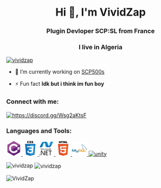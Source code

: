 <h1 align="center">Hi 👋, I'm VividZap</h1>
<h3 align="center">Plugin Devloper SCP:SL from France</h3>
<h3 align="center">I live in Algeria</h3>

<p align="left"> <a href="https://github.com/ryo-ma/github-profile-trophy"><img src="https://github-profile-trophy.vercel.app/?username=vividzap" alt="vividzap" /></a> </p>

- 🔭 I’m currently working on [SCP500s](https://github.com/VividZap/VividZapSCP500s)

- ⚡ Fun fact **Idk but i think im fun boy**

<h3 align="left">Connect with me:</h3>
<p align="left">
<a href="https://discord.gg/https://discord.gg/Wsg2aKtsF" target="blank"><img align="center" src="https://raw.githubusercontent.com/rahuldkjain/github-profile-readme-generator/master/src/images/icons/Social/discord.svg" alt="https://discord.gg/Wsg2aKtsF" height="30" width="40" /></a>
</p>

<h3 align="left">Languages and Tools:</h3>
<p align="left"> <a href="https://www.w3schools.com/cs/" target="_blank" rel="noreferrer"> <img src="https://raw.githubusercontent.com/devicons/devicon/master/icons/csharp/csharp-original.svg" alt="csharp" width="40" height="40"/> </a> <a href="https://www.w3schools.com/css/" target="_blank" rel="noreferrer"> <img src="https://raw.githubusercontent.com/devicons/devicon/master/icons/css3/css3-original-wordmark.svg" alt="css3" width="40" height="40"/> </a> <a href="https://dotnet.microsoft.com/" target="_blank" rel="noreferrer"> <img src="https://raw.githubusercontent.com/devicons/devicon/master/icons/dot-net/dot-net-original-wordmark.svg" alt="dotnet" width="40" height="40"/> </a> <a href="https://www.w3.org/html/" target="_blank" rel="noreferrer"> <img src="https://raw.githubusercontent.com/devicons/devicon/master/icons/html5/html5-original-wordmark.svg" alt="html5" width="40" height="40"/> </a> <a href="https://www.mysql.com/" target="_blank" rel="noreferrer"> <img src="https://raw.githubusercontent.com/devicons/devicon/master/icons/mysql/mysql-original-wordmark.svg" alt="mysql" width="40" height="40"/> </a> <a href="https://unity.com/" target="_blank" rel="noreferrer"> <img src="https://www.vectorlogo.zone/logos/unity3d/unity3d-icon.svg" alt="unity" width="40" height="40"/> </a> </p>

<p><img align="left" src="https://github-readme-stats.vercel.app/api/top-langs?username=VividZap&show_icons=true&locale=en&layout=compact" alt="vividzap" /></p>

<p>&nbsp;<img align="center" src="https://github-readme-stats.vercel.app/api?username=VividZap&show_icons=true&locale=en" alt="vividzap" /></p>

<p><img align="center" src="https://avatars.githubusercontent.com/u/222453091?v=4" alt="VividZap" /></p>
